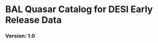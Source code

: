 BAL Quasar Catalog for DESI Early Release Data
==============================================

### Version: 1.0 
